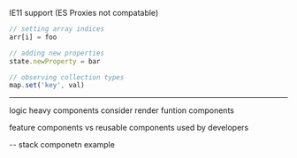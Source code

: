 IE11 support (ES Proxies not compatable)
```javascript
// setting array indices
arr[i] = foo

// adding new properties
state.newProperty = bar

// observing collection types
map.set('key', val)
```


---------
logic heavy components consider render funtion components

feature components vs reusable components used by developers

-- stack componetn example



